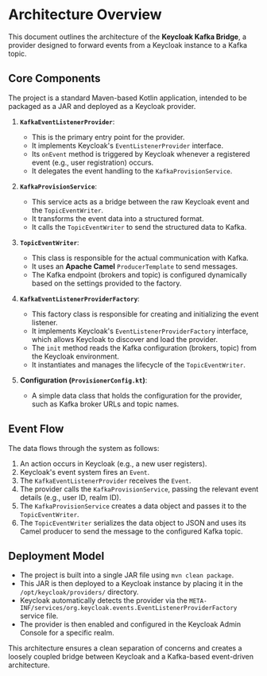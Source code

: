 # Architecture Overview

This document outlines the architecture of the **Keycloak Kafka Bridge**, a provider designed to forward events from a Keycloak instance to a Kafka topic.

## Core Components

The project is a standard Maven-based Kotlin application, intended to be packaged as a JAR and deployed as a Keycloak provider.

1.  **`KafkaEventListenerProvider`**:
    *   This is the primary entry point for the provider.
    *   It implements Keycloak's `EventListenerProvider` interface.
    *   Its `onEvent` method is triggered by Keycloak whenever a registered event (e.g., user registration) occurs.
    *   It delegates the event handling to the `KafkaProvisionService`.

2.  **`KafkaProvisionService`**:
    *   This service acts as a bridge between the raw Keycloak event and the `TopicEventWriter`.
    *   It transforms the event data into a structured format.
    *   It calls the `TopicEventWriter` to send the structured data to Kafka.

3.  **`TopicEventWriter`**:
    *   This class is responsible for the actual communication with Kafka.
    *   It uses an **Apache Camel** `ProducerTemplate` to send messages.
    *   The Kafka endpoint (brokers and topic) is configured dynamically based on the settings provided to the factory.

4.  **`KafkaEventListenerProviderFactory`**:
    *   This factory class is responsible for creating and initializing the event listener.
    *   It implements Keycloak's `EventListenerProviderFactory` interface, which allows Keycloak to discover and load the provider.
    *   The `init` method reads the Kafka configuration (brokers, topic) from the Keycloak environment.
    *   It instantiates and manages the lifecycle of the `TopicEventWriter`.

5.  **Configuration (`ProvisionerConfig.kt`)**:
    *   A simple data class that holds the configuration for the provider, such as Kafka broker URLs and topic names.

## Event Flow

The data flows through the system as follows:

1.  An action occurs in Keycloak (e.g., a new user registers).
2.  Keycloak's event system fires an `Event`.
3.  The `KafkaEventListenerProvider` receives the `Event`.
4.  The provider calls the `KafkaProvisionService`, passing the relevant event details (e.g., user ID, realm ID).
5.  The `KafkaProvisionService` creates a data object and passes it to the `TopicEventWriter`.
6.  The `TopicEventWriter` serializes the data object to JSON and uses its Camel producer to send the message to the configured Kafka topic.

## Deployment Model

*   The project is built into a single JAR file using `mvn clean package`.
*   This JAR is then deployed to a Keycloak instance by placing it in the `/opt/keycloak/providers/` directory.
*   Keycloak automatically detects the provider via the `META-INF/services/org.keycloak.events.EventListenerProviderFactory` service file.
*   The provider is then enabled and configured in the Keycloak Admin Console for a specific realm.

This architecture ensures a clean separation of concerns and creates a loosely coupled bridge between Keycloak and a Kafka-based event-driven architecture.